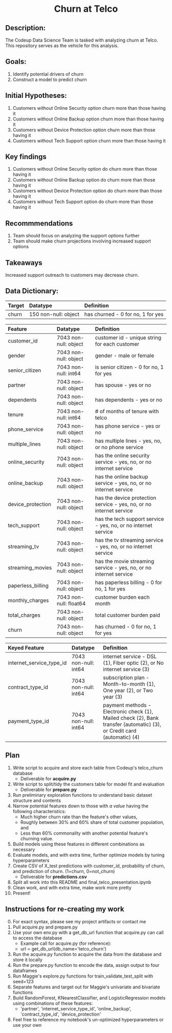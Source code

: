 # <center>Churn at Telco</center>
<!-- ## Overview
**Project Goals:**
- Goal 1: **Demonstrate the process** for data acquisition, data processing, and model creation.
- Goal 2: **Create modules** that make the process repeatable.
- Goal 3: **Identify potential drivers of churn.**
- Goal 4: **Construct a model to predict churn using classification techniques.**
- Goal 5: **Deliver a presentation** to the Codeup Data Science Team using the Jupyter Notebook for the above steps.
- Goal 6: Answer potential questions about the code, process, findings and key takeaways, and model. -->

<!-- **Deliverables:**
- JupyterNB presentation
- README.md project description containing:
    * Goals
    * Initial hypotheses
    * Data dictionary
    * Plan (data science pipeline)
    * Instructions on how to recreate your work
    * Answers to hypotheses
    * Key findings
    * Recommendations
    * Takeaways
- CSV of X_test predictions with customer_id, probability of churn, and prediction of churn. (1=churn, 0=not_churn).
- Scripts, specifically acquire.py and prepare.py
- The presentation -->
## Description:
The Codeup Data Science Team is tasked with analyzing churn at Telco. This repository serves as the vehicle for this analysis.

## Goals: 
1. Identify potential drivers of churn
2. Construct a model to predict churn

## Initial Hypotheses:
1. Customers without Online Security option churn more than those having it
2. Customers without Online Backup option churn more than those having it
3. Customers without Device Protection option churn more than those having it
4. Customers without Tech Support option churn more than those having it

## Key findings
1. Customers without Online Security option do churn more than those having it
2. Customers without Online Backup option do churn more than those having it
3. Customers without Device Protection option do churn more than those having it
4. Customers without Tech Support option do churn more than those having it

## Recommmendations
1. Team should focus on analyzing the support options further
2. Team should make churn projections involving increased support options

## Takeaways
Increased support outreach to customers may decrease churn.

## Data Dictionary:
|Target|Datatype|Definition|
|:-------|:--------|:----------|
| churn | 150 non-null: object | has churned - 0 for no, 1 for yes |

|Feature|Datatype|Definition|
|:-------|:--------|:----------|
| customer_id              | 7043 non-null: object | customer id - unique string for each customer |
| gender                   | 7043 non-null: object | gender - male or female |
| senior_citizen           | 7043 non-null: int64  | is senior citizen - 0 for no, 1 for yes |
| partner                  | 7043 non-null: object | has spouse - yes or no |
| dependents               | 7043 non-null: object | has dependents - yes or no |
| tenure                   | 7043 non-null: int64  | # of months of tenure with telco |
| phone_service            | 7043 non-null: object | has phone service - yes or no |
| multiple_lines           | 7043 non-null: object | has multiple lines - yes, no, or no phone service |
| online_security          | 7043 non-null: object | has the online security service - yes, no, or no internet service |
| online_backup            | 7043 non-null: object | has the online backup service - yes, no, or no internet service |
| device_protection        | 7043 non-null: object | has the device protection service - yes, no, or no internet service |
| tech_support             | 7043 non-null: object | has the tech support service - yes, no, or no internet service |
| streaming_tv             | 7043 non-null: object | has the tv streaming service - yes, no, or no internet service |
| streaming_movies         | 7043 non-null: object | has the movie streaming service - yes, no, or no internet service |
| paperless_billing        | 7043 non-null: object | has paperless billing - 0 for no, 1 for yes |
| monthly_charges          | 7043 non-null: float64 | customer burden each month |
| total_charges            | 7043 non-null: object  | total customer burden paid |
| churn                    | 7043 non-null: object  | has churned - 0 for no, 1 for yes |

|Keyed Feature|Datatype|Definition|
|:-------|:--------|:----------|
| internet_service_type_id | 7043 non-null: int64  | internet service - DSL (1), Fiber optic (2), or No internet service (3) |
| contract_type_id         | 7043 non-null: int64  | subscription plan - Month-to-month (1), One year (2), or Two year (3) |
| payment_type_id          | 7043 non-null: int64  | payment methods - Electronic check (1), Mailed check (2), Bank transfer (automatic) (3), or Credit card (automatic) (4) |

## Plan
1. Write script to acquire and store each table from Codeup's telco_churn database
    * Deliverable for **acquire.py**
2. Write script to split/tidy the customers table for model fit and evaluation
    * Deliverable for **prepare.py**
3. Run preliminary exploration functions to understand basic dataset structure and contents
4. Narrow potential features down to those with *a value* having the following characteristics:
    * Much higher churn rate than the feature's other values,
    * Roughly between 30% and 60% share of total customer population, and
    * Less than 60% commonality with another potential feature's churning value.
5. Build models using these features in different combinations as necessary
6. Evaluate models, and with extra time, further optimize models by tuning hyperparameters
7. Create CSV of X_test predictions with customer_id, probability of churn, and prediction of churn. (1=churn, 0=not_churn)
    * Deliverable for **predictions.csv**
8. Split all work into this README and final_telco_presentation.ipynb
9. Clean work, and with extra time, make work more pretty
10. Present!

## Instructions for re-creating my work
0. For exact syntax, please see my project artifacts or contact me
1. Pull acquire.py and prepare.py
2. Use your own env.py with a get_db_url function that acquire.py can call to access the database
    * Example call for acquire.py (for reference):
    * url = get_db_url(db_name='telco_churn')
3. Run the acquire.py function to acquire the data from the database and store it locally
4. Run the prepare.py function to encode the data, assign output to four dataframes
5. Run Maggie's explore.py functions for train_validate_test_split with seed=123
6. Separate features and target out for Maggie's univariate and bivariate functions
7. Build RandomForest, KNearestClassifier, and LogisticRegression models using combinations of these features:
    * 'partner', 'internet_service_type_id', 'online_backup', 'contract_type_id', 'device_protection'
8. Feel free to reference my notebook's un-optimized hyperparameters or use your own